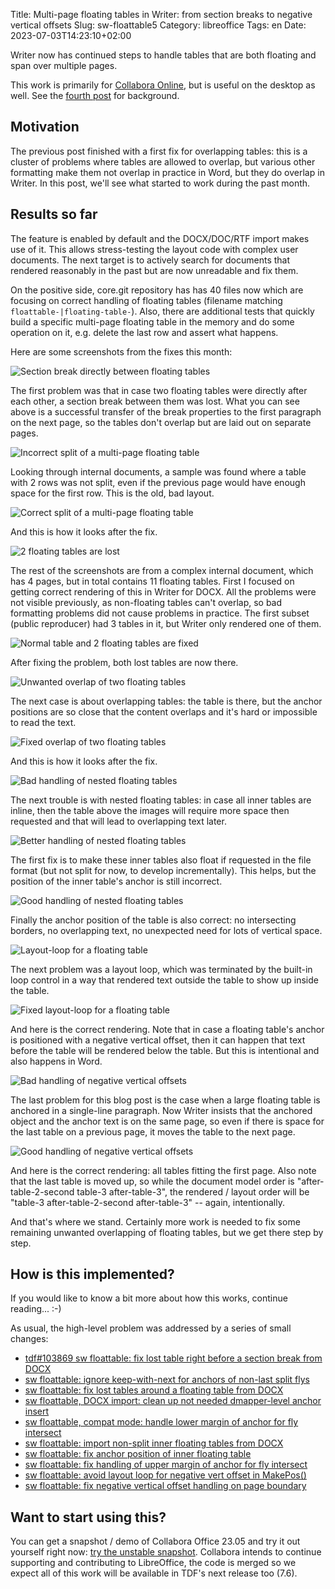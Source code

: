 Title: Multi-page floating tables in Writer: from section breaks to negative vertical offsets
Slug: sw-floattable5
Category: libreoffice
Tags: en
Date: 2023-07-03T14:23:10+02:00

Writer now has continued steps to handle tables that are both floating and span over multiple pages.

This work is primarily for [Collabora Online](https://www.collaboraoffice.com/), but is useful on
the desktop as well. See the [fourth post]({filename}/2023/sw-floattable4.md) for background.

## Motivation

The previous post finished with a first fix for overlapping tables: this is a cluster of problems
where tables are allowed to overlap, but various other formatting make them not overlap in practice
in Word, but they do overlap in Writer. In this post, we'll see what started to work during the past
month.

## Results so far

The feature is enabled by default and the DOCX/DOC/RTF import makes use of it. This allows
stress-testing the layout code with complex user documents. The next target is to actively search
for documents that rendered reasonably in the past but are now unreadable and fix them.

On the positive side, core.git repository has has 40 files now which are focusing on correct
handling of floating tables (filename matching `floattable-|floating-table-`).  Also, there are
additional tests that quickly build a specific multi-page floating table in the memory and do some
operation on it, e.g.  delete the last row and assert what happens.

Here are some screenshots from the fixes this month:

![Section break directly between floating tables](https://share.vmiklos.hu/blog/sw-floattable5/2023-06-01-floattable-lost-good.png)

The first problem was that in case two floating tables were directly after each other, a section
break between them was lost. What you can see above is a successful transfer of the break
properties to the first paragraph on the next page, so the tables don't overlap but are laid out on
separate pages.

![Incorrect split of a multi-page floating table](https://share.vmiklos.hu/blog/sw-floattable5/2023-06-02-floattable-split-1-bad.png)

Looking through internal documents, a sample was found where a table with 2 rows was not split, even
if the previous page would have enough space for the first row. This is the old, bad layout.

![Correct split of a multi-page floating table](https://share.vmiklos.hu/blog/sw-floattable5/2023-06-02-floattable-split-2-good.png)

And this is how it looks after the fix.

![2 floating tables are lost](https://share.vmiklos.hu/blog/sw-floattable5/2023-06-05-floattable-lost-2-tables-bad.png)

The rest of the screenshots are from a complex internal document, which has 4 pages, but in total
contains 11 floating tables. First I focused on getting correct rendering of this in Writer for
DOCX. All the problems were not visible previously, as non-floating tables can't overlap, so bad
formatting problems did not cause problems in practice. The first subset (public reproducer) had 3
tables in it, but Writer only rendered one of them.

![Normal table and 2 floating tables are fixed](https://share.vmiklos.hu/blog/sw-floattable5/2023-06-05-floattable-lost-2-tables-good.png)

After fixing the problem, both lost tables are now there.

![Unwanted overlap of two floating tables](https://share.vmiklos.hu/blog/sw-floattable5/2023-06-07-floattable-overlap-bad.png)

The next case is about overlapping tables: the table is there, but the anchor positions are so
close that the content overlaps and it's hard or impossible to read the text.

![Fixed overlap of two floating tables](https://share.vmiklos.hu/blog/sw-floattable5/2023-06-08-floattable-overlap-good.png)

And this is how it looks after the fix.

![Bad handling of nested floating tables](https://share.vmiklos.hu/blog/sw-floattable5/2023-06-09-floattable-nested-bad.png)

The next trouble is with nested floating tables: in case all inner tables are inline, then the table
above the images will require more space then requested and that will lead to overlapping text
later.

![Better handling of nested floating tables](https://share.vmiklos.hu/blog/sw-floattable5/2023-06-12-floattable-nested-better.png)

The first fix is to make these inner tables also float if requested in the file format (but not
split for now, to develop incrementally). This helps, but the position of the inner table's anchor
is still incorrect.

![Good handling of nested floating tables](https://share.vmiklos.hu/blog/sw-floattable5/2023-06-13-floattable-nested-good.png)

Finally the anchor position of the table is also correct: no intersecting borders, no overlapping
text, no unexpected need for lots of vertical space.

![Layout-loop for a floating table](https://share.vmiklos.hu/blog/sw-floattable5/2023-06-15-floattable-loop-bad.png)

The next problem was a layout loop, which was terminated by the built-in loop control in a way that
rendered text outside the table to show up inside the table.

![Fixed layout-loop for a floating table](https://share.vmiklos.hu/blog/sw-floattable5/2023-06-16-floattable-loop-good.png)

And here is the correct rendering. Note that in case a floating table's anchor is positioned with a
negative vertical offset, then it can happen that text before the table will be rendered below the
table. But this is intentional and also happens in Word.

![Bad handling of negative vertical offsets](https://share.vmiklos.hu/blog/sw-floattable5/2023-06-19-floattable-negative-vert-offset-bad.png)

The last problem for this blog post is the case when a large floating table is anchored in a
single-line paragraph. Now Writer insists that the anchored object and the anchor text is on the
same page, so even if there is space for the last table on a previous page, it moves the table to
the next page.

![Good handling of negative vertical offsets](https://share.vmiklos.hu/blog/sw-floattable5/2023-06-20-floattable-negative-vert-offset-good.png)

And here is the correct rendering: all tables fitting the first page. Also note that the last table
is moved up, so while the document model order is "after-table-2-second table-3 after-table-3", the
rendered / layout order will be "table-3 after-table-2-second after-table-3" -- again,
intentionally.

And that's where we stand. Certainly more work is needed to fix some remaining unwanted overlapping
of floating tables, but we get there step by step.

## How is this implemented?

If you would like to know a bit more about how this works, continue reading... :-)

As usual, the high-level problem was addressed by a series of small changes:

- [tdf#103869 sw floattable: fix lost table right before a section break from DOCX](https://git.libreoffice.org/core/commit/e2f90d1d0e51c68dd01c9968cdb7a3bbb5658613)
- [sw floattable: ignore keep-with-next for anchors of non-last split flys](https://git.libreoffice.org/core/commit/920e76f15b78398de62002e30002f4f8e0fee7c1)
- [sw floattable: fix lost tables around a floating table from DOCX](https://git.libreoffice.org/core/commit/01ad8ec4bb5425446e95dbada81de435646824b4)
- [sw floattable, DOCX import: clean up not needed dmapper-level anchor insert](https://git.libreoffice.org/core/commit/4c5438b2c447403194420b69311a81ea7d36e157)
- [sw floattable, compat mode: handle lower margin of anchor for fly intersect](https://git.libreoffice.org/core/commit/81a108770233825557c2dae5776d7417be017fb8)
- [sw floattable: import non-split inner floating tables from DOCX](https://git.libreoffice.org/core/commit/b71a9bcc2e1b4541c14e8197b5b888ee92297a6e)
- [sw floattable: fix anchor position of inner floating table](https://git.libreoffice.org/core/commit/c374628126ad222be48d5d06857b7dc6b879f783)
- [sw floattable: fix handling of upper margin of anchor for fly intersect](https://git.libreoffice.org/core/commit/737d90b7b7cb03bb6128b74a32906b0391868830)
- [sw floattable: avoid layout loop for negative vert offset in MakePos()](https://git.libreoffice.org/core/commit/01eff4a68b05dd4eeee94bc4b3b018059efa60d4)
- [sw floattable: fix negative vertical offset handling on page boundary](https://git.libreoffice.org/core/commit/2d0a4ef1d83b8de6cb133970c2c35ae706fb058e)

## Want to start using this?

You can get a snapshot / demo of Collabora Office 23.05 and try it out yourself right now: [try the
unstable snapshot](https://www.collaboraoffice.com/collabora-office-latest-snapshot/).  Collabora
intends to continue supporting and contributing to LibreOffice, the code is merged so we expect all
of this work will be available in TDF's next release too (7.6).
